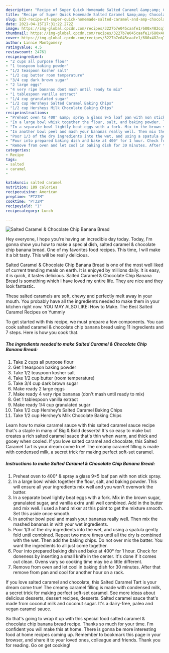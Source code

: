 ```yaml
---
description: "Recipe of Super Quick Homemade Salted Caramel &amp;amp; Chocolate Chip Banana Bread"
title: "Recipe of Super Quick Homemade Salted Caramel &amp;amp; Chocolate Chip Banana Bread"
slug: 833-recipe-of-super-quick-homemade-salted-caramel-and-amp-chocolate-chip-banana-bread
date: 2021-04-15T17:31:22.272Z
image: https://img-global.cpcdn.com/recipes/3227b7e045caafe1/680x482cq70/salted-caramel-chocolate-chip-banana-bread-recipe-main-photo.jpg
thumbnail: https://img-global.cpcdn.com/recipes/3227b7e045caafe1/680x482cq70/salted-caramel-chocolate-chip-banana-bread-recipe-main-photo.jpg
cover: https://img-global.cpcdn.com/recipes/3227b7e045caafe1/680x482cq70/salted-caramel-chocolate-chip-banana-bread-recipe-main-photo.jpg
author: Linnie Montgomery
ratingvalue: 4.5
reviewcount: 24761
recipeingredient:
- "2 cups all purpose flour"
- "1 teaspoon baking powder"
- "1/2 teaspoon kosher salt"
- "1/2 cup butter room temperature"
- "3/4 cup dark brown sugar"
- "2 large eggs"
- "4 very ripe bananas dont mash until ready to mix"
- "1 tablespoon vanilla extract"
- "1/4 cup granulated sugar"
- "1/2 cup Hersheys Salted Caramel Baking Chips"
- "1/2 cup Hersheys Milk Chocolate Baking Chips"
recipeinstructions:
- "Preheat oven to 400° &amp; spray a glass 9×5 loaf pan with non stick spray."
- "In a large bowl whisk together the flour, salt, and baking powder. This will ensure all your ingredients mix well and you won&#39;t overwork the batter."
- "In a separate bowl lightly beat eggs with a fork. Mix in the brown sugar, granulated sugar, and vanilla extra until well combined. Add in the butter and mix well. I used a hand mixer at this point to get the mixture smooth. Set this aside once smooth."
- "In another bowl peel and mash your bananas really well. Then mix the mashed bananas in with your wet ingredients."
- "Poor 1/3 of the dry ingredients into the wet, and using a spatula gently fold until combined. Repeat two more times until all the dry is combined with the wet. Then add the baking chips. Do not over mix the batter. You want the ingredients to all just come together."
- "Pour into prepared baking dish and bake at 400° for 1 hour. Check for doneness by inserting a small knife in the center. It&#39;s done if it comes out clean. Ovens vary so cooking time may be a little different."
- "Remove from oven and let cool in baking dish for 30 minutes. After that remove from pan and cool for another hour on a rack."
categories:
- Recipe
tags:
- salted
- caramel
- 

katakunci: salted caramel  
nutrition: 189 calories
recipecuisine: American
preptime: "PT27M"
cooktime: "PT32M"
recipeyield: "1"
recipecategory: Lunch

---
```



![Salted Caramel &amp; Chocolate Chip Banana Bread](https://img-global.cpcdn.com/recipes/3227b7e045caafe1/680x482cq70/salted-caramel-chocolate-chip-banana-bread-recipe-main-photo.jpg)

Hey everyone, I hope you're having an incredible day today. Today, I'm gonna show you how to make a special dish, salted caramel &amp; chocolate chip banana bread. One of my favorites food recipes. This time, I will make it a bit tasty. This will be really delicious.

Salted Caramel &amp; Chocolate Chip Banana Bread is one of the most well liked of current trending meals on earth. It is enjoyed by millions daily. It is easy, it is quick, it tastes delicious. Salted Caramel &amp; Chocolate Chip Banana Bread is something which I have loved my entire life. They are nice and they look fantastic.

These salted caramels are soft, chewy and perfectly melt away in your mouth. You probably have all the ingredients needed to make them in your kitchen right now. YOU MAY ALSO LIKE: How to Make. The Best Salted Caramel Recipes on Yummly


To get started with this recipe, we must prepare a few components. You can cook salted caramel &amp; chocolate chip banana bread using 11 ingredients and 7 steps. Here is how you cook that.

<!--inarticleads1-->

##### The ingredients needed to make Salted Caramel &amp; Chocolate Chip Banana Bread:

1. Take 2 cups all purpose flour
1. Get 1 teaspoon baking powder
1. Take 1/2 teaspoon kosher salt
1. Take 1/2 cup butter (room temperature)
1. Take 3/4 cup dark brown sugar
1. Make ready 2 large eggs
1. Make ready 4 very ripe bananas (don&#39;t mash until ready to mix)
1. Get 1 tablespoon vanilla extract
1. Make ready 1/4 cup granulated sugar
1. Take 1/2 cup Hershey’s Salted Caramel Baking Chips
1. Take 1/2 cup Hershey’s Milk Chocolate Baking Chips


Learn how to make caramel sauce with this salted caramel sauce recipe that&#39;s a staple in many of Big &amp; Bold desserts! It&#39;s so easy to make but creates a rich salted caramel sauce that&#39;s thin when warm, and thick and gooey when cooled. If you love salted caramel and chocolate, this Salted Caramel Tart is your dream come true! The creamy caramel filling is made with condensed milk, a secret trick for making perfect soft-set caramel. 

<!--inarticleads2-->

##### Instructions to make Salted Caramel &amp; Chocolate Chip Banana Bread:

1. Preheat oven to 400° &amp; spray a glass 9×5 loaf pan with non stick spray.
1. In a large bowl whisk together the flour, salt, and baking powder. This will ensure all your ingredients mix well and you won&#39;t overwork the batter.
1. In a separate bowl lightly beat eggs with a fork. Mix in the brown sugar, granulated sugar, and vanilla extra until well combined. Add in the butter and mix well. I used a hand mixer at this point to get the mixture smooth. Set this aside once smooth.
1. In another bowl peel and mash your bananas really well. Then mix the mashed bananas in with your wet ingredients.
1. Poor 1/3 of the dry ingredients into the wet, and using a spatula gently fold until combined. Repeat two more times until all the dry is combined with the wet. Then add the baking chips. Do not over mix the batter. You want the ingredients to all just come together.
1. Pour into prepared baking dish and bake at 400° for 1 hour. Check for doneness by inserting a small knife in the center. It&#39;s done if it comes out clean. Ovens vary so cooking time may be a little different.
1. Remove from oven and let cool in baking dish for 30 minutes. After that remove from pan and cool for another hour on a rack.


If you love salted caramel and chocolate, this Salted Caramel Tart is your dream come true! The creamy caramel filling is made with condensed milk, a secret trick for making perfect soft-set caramel. See more ideas about delicious desserts, dessert recipes, desserts. Salted caramel sauce that&#39;s made from coconut milk and coconut sugar. It&#39;s a dairy-free, paleo and vegan caramel sauce. 

So that's going to wrap it up with this special food salted caramel &amp; chocolate chip banana bread recipe. Thanks so much for your time. I'm confident you will make this at home. There is gonna be more interesting food at home recipes coming up. Remember to bookmark this page in your browser, and share it to your loved ones, colleague and friends. Thank you for reading. Go on get cooking!
